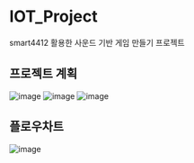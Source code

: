 # IOT_Project
smart4412 활용한 사운드 기반 게임 만들기 프로젝트
## 프로젝트 계획
![image](https://github.com/zeromin41/IOT_Project/assets/130297212/429760d4-0c81-43b0-91dc-48dbfc69a7a2)
![image](https://github.com/zeromin41/IOT_Project/assets/130297212/74cc82d7-7a0d-49f8-9ad8-ec238b9f21a0)
![image](https://github.com/zeromin41/IOT_Project/assets/130297212/182ff0cf-86fa-4e14-b0a3-38964bd0a840)

## 플로우차트
![image](https://github.com/zeromin41/IOT_Project/assets/130297212/a5dcf83d-18d2-414d-be2d-238c010b06b9)
